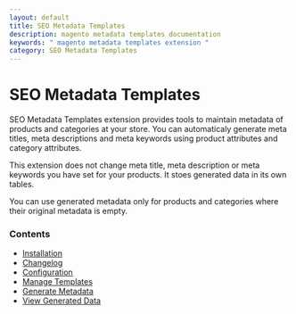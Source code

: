 ```yaml
---
layout: default
title: SEO Metadata Templates
description: magento metadata templates documentation
keywords: " magento metadata templates extension "
category: SEO Metadata Templates
---
```


# SEO Metadata Templates

SEO Metadata Templates extension provides tools to maintain metadata of
products and categories at your store. You can automaticaly generate meta titles, meta descriptions and meta keywords using product attributes and category attributes.

This extension does not change meta title, meta description or meta keywords
you have set for your products. It stoes generated data in its own tables.

You can use generated metadata only for products and categories where their
original metadata is empty.

### Contents

 -  [Installation](installation/)
 -  [Changelog](changelog/)
 -  [Configuration](configuration/)
 -  [Manage Templates](manage-templates/)
 -  [Generate Metadata](generate-metadata/)
 -  [View Generated Data](view-generated-data/)
